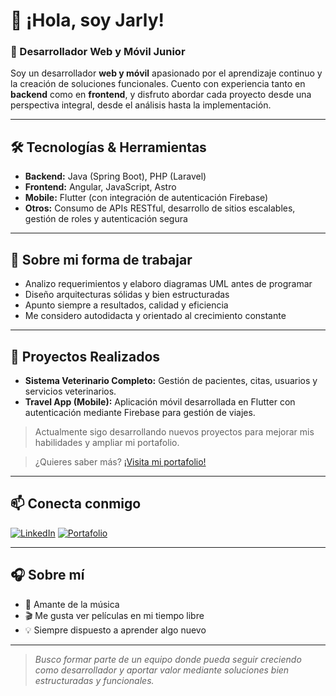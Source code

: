 # 👋 ¡Hola, soy Jarly!

### 🚀 Desarrollador Web y Móvil Junior

Soy un desarrollador **web y móvil** apasionado por el aprendizaje continuo y la creación de soluciones funcionales. Cuento con experiencia tanto en **backend** como en **frontend**, y disfruto abordar cada proyecto desde una perspectiva integral, desde el análisis hasta la implementación.

---

## 🛠️ Tecnologías & Herramientas

- **Backend:** Java (Spring Boot), PHP (Laravel)
- **Frontend:** Angular, JavaScript, Astro
- **Mobile:** Flutter (con integración de autenticación Firebase)
- **Otros:** Consumo de APIs RESTful, desarrollo de sitios escalables, gestión de roles y autenticación segura

---

## 💼 Sobre mi forma de trabajar

- Analizo requerimientos y elaboro diagramas UML antes de programar
- Diseño arquitecturas sólidas y bien estructuradas
- Apunto siempre a resultados, calidad y eficiencia
- Me considero autodidacta y orientado al crecimiento constante

---

## 🌟 Proyectos Realizados

- **Sistema Veterinario Completo:** Gestión de pacientes, citas, usuarios y servicios veterinarios.
- **Travel App (Mobile):** Aplicación móvil desarrollada en Flutter con autenticación mediante Firebase para gestión de viajes.

> Actualmente sigo desarrollando nuevos proyectos para mejorar mis habilidades y ampliar mi portafolio.

> ¿Quieres saber más? [¡Visita mi portafolio!](https://jarly-dev-portfolio.vercel.app/)

---

## 📫 Conecta conmigo

[![LinkedIn](https://img.shields.io/badge/LinkedIn-blue?style=for-the-badge&logo=linkedin)](https://www.linkedin.com/in/jarly-yucra-ccallocsa/)
[![Portafolio](https://img.shields.io/badge/Portafolio-web?style=for-the-badge&logo=vercel)](https://jarly-dev-portfolio.vercel.app/)

---

## 🎧 Sobre mí

- 🎵 Amante de la música
- 🎬 Me gusta ver películas en mi tiempo libre
- 💡 Siempre dispuesto a aprender algo nuevo

---

> _Busco formar parte de un equipo donde pueda seguir creciendo como desarrollador y aportar valor mediante soluciones bien estructuradas y funcionales._
